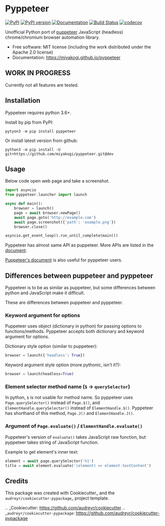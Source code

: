 Pyppeteer
=========

[![PyPI](https://img.shields.io/pypi/v/pyppeteer.svg)](https://pypi.python.org/pypi/pyppeteer)
[![PyPI version](https://img.shields.io/pypi/pyversions/pyppeteer.svg)](https://pypi.python.org/pypi/pyppeteer)
[![Documentation](https://img.shields.io/badge/docs-latest-brightgreen.svg)](https://miyakogi.github.io/pyppeteer)
[![Build Status](https://travis-ci.org/miyakogi/pyppeteer.svg?branch=master)](https://travis-ci.org/miyakogi/pyppeteer)
[![codecov](https://codecov.io/gh/miyakogi/pyppeteer/branch/master/graph/badge.svg)](https://codecov.io/gh/miyakogi/pyppeteer)

Unofficial Python port of
[puppeteer](https://github.com/GoogleChrome/puppeteer) JavaScript (headless)
chrome/chromium browser automation library.

* Free software: MIT license (including the work distributed under the Apache 2.0 license)
* Documentation: https://miyakogi.github.io/pyppeteer

## WORK IN PROGRESS

Currently not all features are tested.

## Installation

Pyppeteer requires python 3.6+.

Install by pip from PyPI:

```
pytyon3 -m pip install pyppeteer
```

Or install latest version from github:

```
python3 -m pip install -U git+https://github.com/miyakogi/pyppeteer.git@dev
```

## Usage

Below code open web page and take a screenshot.

```py
import asyncio
from pyppeteer.launcher import launch

async def main():
    browser = launch()
    page = await browser.newPage()
    await page.goto('http://example.com')
    await page.screenshot({'path': 'example.png'})
    browser.close()

asyncio.get_event_loop().run_until_complete(main())
```

Pyppeteer has almost same API as puppeteer.
More APIs are listed in the
[document](https://miyakogi.github.io/pyppeteer/reference.html).

[Puppeteer's document](https://github.com/GoogleChrome/puppeteer/blob/master/docs/api.md#)
is also useful for pyppeteer users.

## Differences between puppeteer and pyppeteer

Pyppeteer is to be as similar as puppeteer, but some differences between python
and JavaScript make it difficult.

These are differences between puppeteer and pyppeteer.

### Keyword argument for options

Puppeteer uses object (dictionary in python) for passing options to functions/methods.
Pyppeteer accepts both dictionary and keyword argument for options.

Dictionary style option (similar to puppeteer):

```python
browser = launch({'headless': True})
```

Keyword argument style option (more pythonic, isn't it?):

```python
browser = launch(headless=True)
```

### Element selector method name (`$` -> `querySelector`)

In python, `$` is not usable for method name.
So pyppeteer uses `Page.querySelector()` instead of `Page.$()`, and
`ElementHandle.querySelector()` instead of `ElementHandle.$()`.
Pyppeteer has shorthand of this method, `Page.J()` and `ElementHandle.J()`.

### Argument of `Page.evaluate()` / `ElementHandle.evaluate()`

Puppeteer's version of `evaluate()` takes JavaScript raw function, but
pyppeteer takes string of JavaScript function.

Example to get element's inner text:

```python
element = await page.querySelector('h1')
title = await element.evaluate('(element) => element.textContent')
```

Credits
---------

This package was created with Cookiecutter_ and the `audreyr/cookiecutter-pypackage`_ project template.

.. _Cookiecutter: https://github.com/audreyr/cookiecutter
.. _`audreyr/cookiecutter-pypackage`: https://github.com/audreyr/cookiecutter-pypackage
